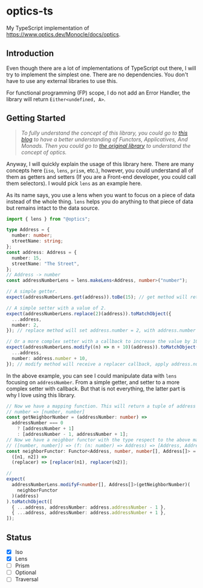 # optics-ts

My TypeScript implementation of https://www.optics.dev/Monocle/docs/optics.

## Introduction

Even though there are a lot of implementations of TypeScript out there, I will try to implement the simplest one. There are no dependencies. You don't have to use any external libraries to use this.

For functional programming (FP) scope, I do not add an Error Handler, the library will return `Either<undefined, A>`.

## Getting Started

> _To fully understand the concept of this library, you could go to [this blog](https://adueck.github.io/blog/functors-applicatives-and-monads-with-pictures-in-typescript/) to have a better understanding of Functors, Applicatives, And Monads. Then you could go to [the original library](https://www.optics.dev/Monocle/docs/optics) to understand the concept of optics._

Anyway, I will quickly explain the usage of this library here. There are many concepts here (`iso`, `lens`, `prism`, etc.), however, you could understand all of them as getters and setters (If you are a Front-end developer, you could call them selectors). I would pick `lens` as an example here.

As its name says, you use a lens when you want to focus on a piece of data instead of the whole thing. `lens` helps you do anything to that piece of data but remains intact to the data source.

```typescript
import { lens } from "@optics";

type Address = {
  number: number;
  streetName: string;
};
const address: Address = {
  number: 15,
  streetName: "The Street",
};
// Address -> number
const addressNumberLens = lens.makeLens<Address, number>("number");

// A simple getter.
expect(addressNumberLens.get(address)).toBe(15); // get method will return address.number.

// A simple setter with a value of 2.
expect(addressNumberLens.replace(2)(address)).toMatchObject({
  ...address,
  number: 2,
}); // replace method will set address.number = 2, with address.number is still 15.

// Or a more complex setter with a callback to increase the value by 10.
expect(addressNumberLens.modify((n) => n + 10)(address)).toMatchObject({
  ...address,
  number: address.number + 10,
}); // modify method will receive a replacer callback, apply address.number to n param, which here is 25.
```

In the above example, you can see I could manipulate data with `lens` focusing on `addressNumber`. From a simple getter, and setter to a more complex setter with callback. But that is not everything, the latter part is why I love using this library.

```typescript
// Now we have a mapping function. This will return a tuple of address numbers.
// number => [number, number]
const getNeighborNumber = (addressNumber: number) =>
  addressNumber === 0
    ? [addressNumber + 1]
    : [addressNumber - 1, addressNumber + 1];
// Now we have a neighbor functor with the type respect to the above mapper.
// ([number, number]) => (f: (n: number) => Address) => [Address, Address]
const neighborFunctor: Functor<Address, number, number[], Address[]> =
  ([n1, n2]) =>
  (replacer) => [replacer(n1), replacer(n2)];

// 
expect(
  addressNumberLens.modifyF<number[], Address[]>(getNeighborNumber)(
    neighborFunctor
  )(address)
).toMatchObject([
  { ...address, addressNumber: address.addressNumber - 1 },
  { ...address, addressNumber: address.addressNumber + 1 },
]);
```

## Status

- [x] Iso
- [x] Lens
- [ ] Prism
- [ ] Optional
- [ ] Traversal
